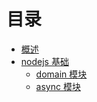 # 目录

- [概述](README.md)
- [nodejs 基础](./docs/cn/node/readme.mdƒ)
  - [domain 模块](./docs/cn/node/domain.md)
  - [async 模块](./docs/cn/node/async.md)
